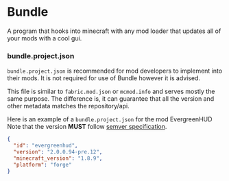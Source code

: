 # Bundle
A program that hooks into minecraft with any mod loader that updates all of your mods with a cool gui.

### bundle.project.json
`bundle.project.json` is recommended for mod developers to implement into their mods.
It is not required for use of Bundle however it is advised.

This file is similar to `fabric.mod.json` or `mcmod.info` and serves mostly
the same purpose. The difference is, it can guarantee that all the version 
and other metadata matches the repository/api.

Here is an example of a `bundle.project.json` for the mod EvergreenHUD
Note that the version **MUST** follow [semver specification](https://semver.org).
```json
{
  "id": "evergreenhud",
  "version": "2.0.0.94-pre.12",
  "minecraft_version": "1.8.9",
  "platform": "forge"
}
```
